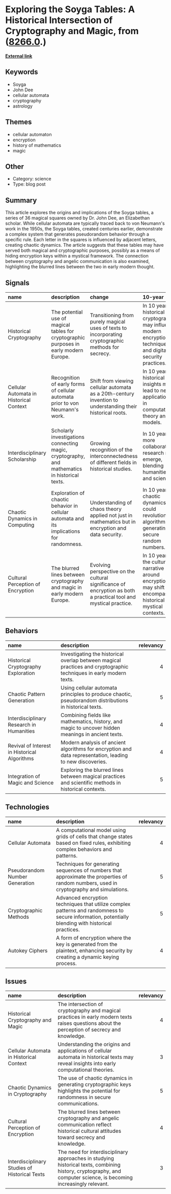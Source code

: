 # __Exploring the Soyga Tables: A Historical Intersection of Cryptography and Magic__, from ([8266.0](https://kghosh.substack.com/p/8266.0).)

__[External link](https://stream.syscoi.com/2019/05/14/tables-of-soyga-the-first-cellular-automaton-anders-sandberg/)__



## Keywords

* Soyga
* John Dee
* cellular automata
* cryptography
* astrology

## Themes

* cellular automaton
* encryption
* history of mathematics
* magic

## Other

* Category: science
* Type: blog post

## Summary

This article explores the origins and implications of the Soyga tables, a series of 36 magical squares owned by Dr. John Dee, an Elizabethan scholar. While cellular automata are typically traced back to von Neumann's work in the 1950s, the Soyga tables, created centuries earlier, demonstrate a complex system that generates pseudorandom behavior through a specific rule. Each letter in the squares is influenced by adjacent letters, creating chaotic dynamics. The article suggests that these tables may have served both magical and cryptographic purposes, possibly as a means of hiding encryption keys within a mystical framework. The connection between cryptography and angelic communication is also examined, highlighting the blurred lines between the two in early modern thought.

## Signals

| name                                    | description                                                                                   | change                                                                                                          | 10-year                                                                                                         | driving-force                                                                                      |   relevancy |
|:----------------------------------------|:----------------------------------------------------------------------------------------------|:----------------------------------------------------------------------------------------------------------------|:----------------------------------------------------------------------------------------------------------------|:---------------------------------------------------------------------------------------------------|------------:|
| Historical Cryptography                 | The potential use of magical tables for cryptographic purposes in early modern Europe.        | Transitioning from purely magical uses of texts to incorporating cryptographic methods for secrecy.             | In 10 years, historical cryptography may influence modern encryption techniques and digital security practices. | The ongoing need for secure communication in an increasingly digital and surveillance-heavy world. |           4 |
| Cellular Automata in Historical Context | Recognition of early forms of cellular automata prior to von Neumann's work.                  | Shift from viewing cellular automata as a 20th-century invention to understanding their historical roots.       | In 10 years, historical insights may lead to new applications in computational theory and models.               | The interdisciplinary exploration of history and technology to innovate computational methods.     |           3 |
| Interdisciplinary Scholarship           | Scholarly investigations connecting magic, cryptography, and mathematics in historical texts. | Growing recognition of the interconnectedness of different fields in historical studies.                        | In 10 years, more collaborative research may emerge, blending humanities and sciences.                          | The increasing value placed on interdisciplinary approaches in academic research.                  |           3 |
| Chaotic Dynamics in Computing           | Exploration of chaotic behavior in cellular automata and its implications for randomness.     | Understanding of chaos theory applied not just in mathematics but in encryption and data security.              | In 10 years, chaotic dynamics could revolutionize algorithms for generating secure random numbers.              | The demand for advanced security measures in cryptography and data protection.                     |           4 |
| Cultural Perception of Encryption       | The blurred lines between cryptography and magic in early modern Europe.                      | Evolving perspective on the cultural significance of encryption as both a practical tool and mystical practice. | In 10 years, the cultural narrative around encryption may shift to encompass historical and mystical contexts.  | The quest for understanding the roots of contemporary security practices in historical contexts.   |           3 |

## Behaviors

| name                                         | description                                                                                                        |   relevancy |
|:---------------------------------------------|:-------------------------------------------------------------------------------------------------------------------|------------:|
| Historical Cryptography Exploration          | Investigating the historical overlap between magical practices and cryptographic techniques in early modern texts. |           4 |
| Chaotic Pattern Generation                   | Using cellular automata principles to produce chaotic, pseudorandom distributions in historical texts.             |           5 |
| Interdisciplinary Research in Humanities     | Combining fields like mathematics, history, and magic to uncover hidden meanings in ancient texts.                 |           4 |
| Revival of Interest in Historical Algorithms | Modern analysis of ancient algorithms for encryption and data representation, leading to new discoveries.          |           4 |
| Integration of Magic and Science             | Exploring the blurred lines between magical practices and scientific methods in historical contexts.               |           5 |

## Technologies

| name                           | description                                                                                                                                        |   relevancy |
|:-------------------------------|:---------------------------------------------------------------------------------------------------------------------------------------------------|------------:|
| Cellular Automata              | A computational model using grids of cells that change states based on fixed rules, exhibiting complex behaviors and patterns.                     |           4 |
| Pseudorandom Number Generation | Techniques for generating sequences of numbers that approximate the properties of random numbers, used in cryptography and simulations.            |           5 |
| Cryptographic Methods          | Advanced encryption techniques that utilize complex patterns and randomness to secure information, potentially blending with historical practices. |           5 |
| Autokey Ciphers                | A form of encryption where the key is generated from the plaintext, enhancing security by creating a dynamic keying process.                       |           4 |

## Issues

| name                                          | description                                                                                                                                                       |   relevancy |
|:----------------------------------------------|:------------------------------------------------------------------------------------------------------------------------------------------------------------------|------------:|
| Historical Cryptography and Magic             | The intersection of cryptography and magical practices in early modern texts raises questions about the perception of secrecy and knowledge.                      |           4 |
| Cellular Automata in Historical Context       | Understanding the origins and applications of cellular automata in historical texts may reveal insights into early computational theories.                        |           3 |
| Chaotic Dynamics in Cryptography              | The use of chaotic dynamics in generating cryptographic keys highlights the potential for randomness in secure communications.                                    |           5 |
| Cultural Perception of Encryption             | The blurred lines between cryptography and angelic communication reflect historical cultural attitudes toward secrecy and knowledge.                              |           4 |
| Interdisciplinary Studies of Historical Texts | The need for interdisciplinary approaches in studying historical texts, combining history, cryptography, and computer science, is becoming increasingly relevant. |           3 |